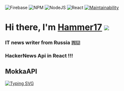 ![Firebase](https://img.shields.io/badge/Firebase-039BE5?style=for-the-badge&logo=Firebase&logoColor=white)
![NPM](https://img.shields.io/badge/NPM-%23000000.svg?style=for-the-badge&logo=npm&logoColor=white)
![NodeJS](https://img.shields.io/badge/node.js-6DA55F?style=for-the-badge&logo=node.js&logoColor=white)
![React](https://img.shields.io/badge/react-%2320232a.svg?style=for-the-badge&logo=react&logoColor=%2361DAFB)
[![Maintainability](https://api.codeclimate.com/v1/badges/5372e269ce1c39494676/maintainability)](https://codeclimate.com/github/HAMMER17/news/maintainability)
# Hi there, I'm [Hammer17](https://daniilshat.ru/) ![](https://github.com/blackcater/blackcater/raw/main/images/Hi.gif) 
### IT news writer from Russia 🇷🇺
### HackerNews Api in React !!!
## MokkaAPI 
[![Typing SVG](https://readme-typing-svg.demolab.com/?lines=First+line+of+text;Second+line+of+text)](https://git.io/typing-svg)